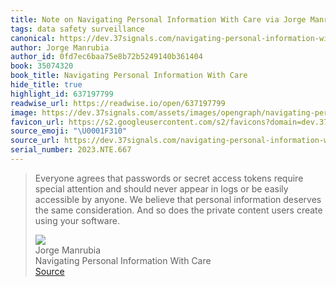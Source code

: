 ```yaml
---
title: Note on Navigating Personal Information With Care via Jorge Manrubia
tags: data safety surveillance
canonical: https://dev.37signals.com/navigating-personal-information-with-care/
author: Jorge Manrubia
author_id: 0fd7ec6baa75e8b72b5249140b361404
book: 35074320
book_title: Navigating Personal Information With Care
hide_title: true
highlight_id: 637197799
readwise_url: https://readwise.io/open/637197799
image: https://dev.37signals.com/assets/images/opengraph/navigating-personal-information-with-care.png
favicon_url: https://s2.googleusercontent.com/s2/favicons?domain=dev.37signals.com
source_emoji: "\U0001F310"
source_url: https://dev.37signals.com/navigating-personal-information-with-care/#:~:text=Everyone%20agrees%20that,using%20your%20software.
serial_number: 2023.NTE.667
---
```

> Everyone agrees that passwords or secret access tokens require special attention and should never appear in logs or be easily accessible by anyone. We believe that personal information deserves the same consideration. And so does the private content users create using your software.
> <div class="quoteback-footer"><div class="quoteback-avatar"><img class="mini-favicon" src="https://s2.googleusercontent.com/s2/favicons?domain=dev.37signals.com"></div><div class="quoteback-metadata"><div class="metadata-inner"><span style="display:none">FROM:</span><div aria-label="Jorge Manrubia" class="quoteback-author"> Jorge Manrubia</div><div aria-label="Navigating Personal Information With Care" class="quoteback-title"> Navigating Personal Information With Care</div></div></div><div class="quoteback-backlink"><a target="_blank" aria-label="go to the full text of this quotation" rel="noopener" href="https://dev.37signals.com/navigating-personal-information-with-care/#:~:text=Everyone%20agrees%20that,using%20your%20software." class="quoteback-arrow"> Source</a></div></div>